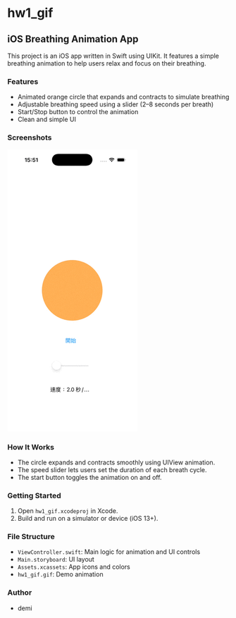 # hw1_gif

## iOS Breathing Animation App

This project is an iOS app written in Swift using UIKit. It features a simple breathing animation to help users relax and focus on their breathing.

### Features
- Animated orange circle that expands and contracts to simulate breathing
- Adjustable breathing speed using a slider (2–8 seconds per breath)
- Start/Stop button to control the animation
- Clean and simple UI

### Screenshots
![Demo GIF](hw1_gif.gif)

### How It Works
- The circle expands and contracts smoothly using UIView animation.
- The speed slider lets users set the duration of each breath cycle.
- The start button toggles the animation on and off.

### Getting Started
1. Open `hw1_gif.xcodeproj` in Xcode.
2. Build and run on a simulator or device (iOS 13+).

### File Structure
- `ViewController.swift`: Main logic for animation and UI controls
- `Main.storyboard`: UI layout
- `Assets.xcassets`: App icons and colors
- `hw1_gif.gif`: Demo animation

### Author
- demi
